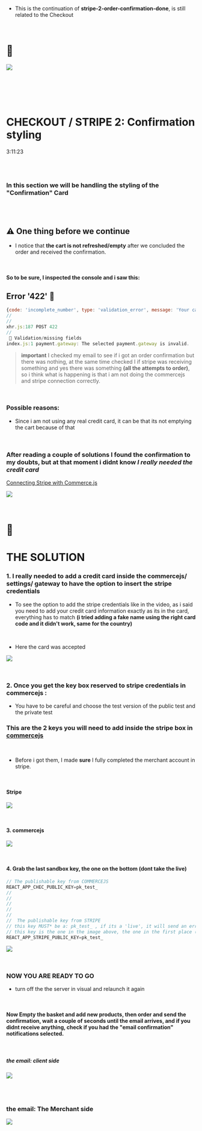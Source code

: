 <!-- # 🍯
API
app prgramming interface
<br>

#### Small notice:

> After 7 months of teaching myself blender, I am back to code, So this is one of the several projects I am preparing to get back in shape :).

<br>
[<img src="/src/img/undefined_first_commerceTests_beforeAdding-Products.jpg"/>]()
<br>

#### [NOTES : interesting](./src/Interesting.md)

<br>

# CREDITS:

Big thanks to **[Adrian Hajdin](https://github.com/adrianhajdin)** , for sharing this **Great tutorial** on how to set up an E-commerce store using: React | Commerce.js and Stripe.


>**NOTE** THE TEACHER tells that if we are using PROPS too much, the solution for it, is React Context

- But he is not going to use it in this project because we dont have many functions.

- I will create a recap react context soon (based in my school lessons)

- 1. default-project
- 2. navbar-basic-and-default-commercejs-setup
- 3. fecthing-data-from-commercejs
- 4. creating-products-with-commercejs-adding-dynamic-button-add-to-basket
- 5. Cart.CartItem-buttons-increase-decrease-remove
- 6. buttons-increase-decrease-remove-emptyCart-allready
- 7. checkoutTokenId-part1
- 8. token-shipping-Countries
- 9. token-shipping-Subdivisions
- 10. token-shipping-Options
- 11. the-next-button-before-payment-form
- 12. stripe-1
- 13. stripe-2-order-confirmation-done

https://commercejs.com/blog/adding-assets-via-the-chec-api/

-----------------------------------------
All deprecated elements:

https://commercejs.com/docs/api/#versioning

*-----------------------------------------


  // For each country, what we wanna do? we want to return,
  // a block of JSX, in this case it will be:<MenuItem and its content



Oladimeji Odunsi_beauty-woman1.jpeg
Aiony Haust_beauty-woman2.jpeg
pexels-linda-prebreza-286951.jpg
pexels-valeriia-miller-3910071.jpg
pexpexels-Venus-HD-Make-up-and-Perfume-2587363.jpg

-->

<br>

- This is the continuation of **stripe-2-order-confirmation-done**, is still related to the Checkout

<br>

# 🌵

[<img src="/src/img/stripe2ready.gif"/>]()

<br>
<br>
<br>

<br>

# CHECKOUT / STRIPE 2: Confirmation styling

3:11:23

<br>
<br>

### In this section we will be handling the styling of the "Confirmation" Card

<br>
<br>
 
## ⚠️ One thing before we continue

- I notice that **the cart is not refreshed/empty** after we concluded the order and received the confirmation.

<br>

#### So to be sure, I inspected the console and i saw this:

## Error '422' 🔴

```javascript
{code: 'incomplete_number', type: 'validation_error', message: 'Your card number is incomplete.'}code: "incomplete_number"message: "Your card number is incomplete."type: "validation_error"[[Prototype]]: Object
//
//
xhr.js:187 POST 422
//
 🚫 Validation/missing fields
index.js:1 payment.gateway: The selected payment.gateway is invalid.
```

> **important** I checked my email to see if i got an order confirmation but there was nothing, at the same time checked I if stripe was receiving something and yes there was something **(all the attempts to order)**, so i think what is happening is that i am not doing the commercejs and stripe connection correctly.

<br>

### Possible reasons:

- Since i am not using any real credit card, it can be that its not emptying the cart because of that

<br>

### After reading a couple of solutions I found the confirmation to my doubts, but at that moment i didnt know _I really needed the credit card_

[Connecting Stripe with Commerce.js](http://support.commercejs.com/en/articles/579874-connecting-stripe-with-commerce-js)

[<img src="/src/img/solution_confirmation-issue.jpg"/>](http://support.commercejs.com/en/articles/579874-connecting-stripe-with-commerce-js)

<br>

# 🍊

# THE SOLUTION

### 1. I really needed to add a credit card inside the commercejs/ settings/ gateway to have the option to insert the stripe credentials

- To see the option to add the stripe credentials like in the video, as i said you need to add your credit card information exactly as its in the card, everything has to match **(i tried adding a fake name using the right card code and it didn't work, same for the country)**

<br>

- Here the card was accepted

[<img src="/src/img/commercejs_accepting_card_before_stripe_credentials.jpg"/>]()

<br>

### 2. Once you get the key box reserved to stripe credentials in commercejs :

- You have to be careful and choose the test version of the public test and the private test

### This are the 2 keys you will need to add inside the stripe box in <u>commercejs</u>

<br>

- Before i got them, I made **sure** I fully completed the merchant account in stripe.

<br>

#### Stripe

[<img src="/src/img/stripe_credentials_has_to_be_in_testMode.gif"/>]()

<br>

#### 3. commercejs

[<img src="/src/img/commercejs_accepting_stripe_credentials1.jpg"/>]()

<br>

#### 4. Grab the last sandbox key, the one on the bottom (dont take the live)

```javascript
// The publishable key from COMMERCEJS
REACT_APP_CHEC_PUBLIC_KEY=pk_test_  
// 
// 
// 
// 
// 
//  The publishable key from STRIPE
// this key MUST* be a: pk_test_ , if its a 'live', it will send an error
// this key is the one in the image above, the one in the first place (not the secret key)
REACT_APP_STRIPE_PUBLIC_KEY=pk_test_
```


[<img src="/src/img/dotenv_accepting__credentials2.jpg"/>]()

<br>

### NOW YOU ARE READY TO GO

- turn off the the server in visual and relaunch it again 

<br>

#### Now Empty the basket and add new products, then order and send the confirmation, wait a couple of seconds until the email arrives, and if you didnt receive anything, check if you had the "email confirmation" notifications selected.

<br>

##### the email: client side

[<img src="/src/img/email_after_confirmation-clientside.gif"/>]()


<br>
<br>

### the email: The Merchant side

[<img src="/src/img/the_order_commercejs___success.gif"/>]()
 